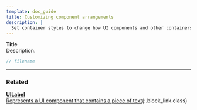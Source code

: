 ```yaml
---
template: doc_guide
title: Customizing component arrangements
description: |
  Set container styles to change how UI components and other containers are arranged within containers.
---
```


<section>

**Title**<br>
Description.

</section>

```typescript
// filename
```

---

<footer>

### Related

[**UILabel**<br>Represents a UI component that contains a piece of text](/docs/ref/UILabel){:.block_link.class}

</footer>
